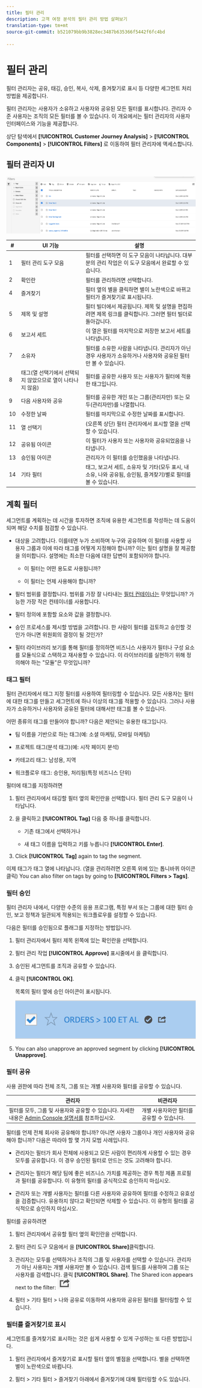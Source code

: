 ```yaml
---
title: 필터 관리
description: 고객 여정 분석의 필터 관리 방법 살펴보기
translation-type: tm+mt
source-git-commit: b521079bb9b3828ec3487b635366f5442f6fc4bd

---
```



# 필터 관리

필터 관리자는 공유, 태깅, 승인, 복사, 삭제, 즐겨찾기로 표시 등 다양한 세그먼트 처리 방법을 제공합니다.

필터 관리자는 사용자가 소유하고 사용자와 공유된 모든 필터를 표시합니다. 관리자 수준 사용자는 조직의 모든 필터를 볼 수 있습니다. 이 개요에서는 필터 관리자의 사용자 인터페이스와 기능을 제공합니다.

상단 탐색에서 **[!UICONTROL Customer Journey Analysis]** > **[!UICONTROL Components]** > **[!UICONTROL Filters]** 로 이동하여 필터 관리자에 액세스합니다.

## 필터 관리자 UI

![](assets/filter-manager-ui.png)

| # | UI 기능 | 설명 |
|---|---|---|
| 1 | 필터 관리 도구 모음 | 필터를 선택하면 이 도구 모음이 나타납니다. 대부분의 관리 작업은 이 도구 모음에서 완료할 수 있습니다. |
| 2 | 확인란 | 필터를 관리하려면 선택합니다. |
| 4 | 즐겨찾기 | 필터 옆의 별을 클릭하면 별이 노란색으로 바뀌고 필터가 즐겨찾기로 표시됩니다. |
| 5 | 제목 및 설명 | 필터 빌더에서 제공됩니다. 제목 및 설명을 편집하려면 제목 링크를 클릭합니다. 그러면 필터 빌더로 돌아갑니다. |
| 6 | 보고서 세트 | 이 열은 필터를 마지막으로 저장한 보고서 세트를 나타냅니다. |
| 7 | 소유자 | 필터를 소유한 사람을 나타냅니다. 관리자가 아닌 경우 사용자가 소유하거나 사용자와 공유된 필터만 볼 수 있습니다. |
| 8 | 태그(열 선택기에서 선택되지 않았으므로 열이 나타나지 않음) | 필터를 공유한 사용자 또는 사용자가 필터에 적용한 태그입니다. |
| 9 | 다음 사용자와 공유 | 필터를 공유한 개인 또는 그룹(관리자만) 또는 모두(관리자만)를 나열합니다. |
| 10 | 수정한 날짜 | 필터를 마지막으로 수정한 날짜를 표시합니다. |
| 11 | 열 선택기 | (오른쪽 상단) 필터 관리자에서 표시할 열을 선택할 수 있습니다. |
| 12 | 공유됨 아이콘 | 이 필터가 사용자 또는 사용자와 공유되었음을 나타냅니다. |
| 13 | 승인됨 아이콘 | 관리자가 이 필터를 승인했음을 나타냅니다. |
| 14 | 기타 필터 | 태그, 보고서 세트, 소유자 및 기타(모두 표시, 내 소유, 나와 공유됨, 승인됨, 즐겨찾기)별로 필터를 볼 수 있습니다. |

## 계획 필터

세그먼트를 계획하는 데 시간을 투자하면 조직에 유용한 세그먼트를 작성하는 데 도움이 되며 해당 수치를 점검할 수 있습니다.

* 대상을 고려합니다. 이를테면 누가 소비하며 누구와 공유하며 이 필터를 사용할 사용자 그룹과 이에 따라 태그를 어떻게 지정해야 합니까? 이는 필터 설명을 잘 제공함을 의미합니다. 설명에는 최소한 다음에 대한 답변이 포함되어야 합니다.

   * 이 필터는 어떤 용도로 사용됩니까?

   * 이 필터는 언제 사용해야 합니까?

* 필터 범위를 결정합니다. 범위를 가장 잘 나타내는 [필터 컨테이너는](/help/components/filters/filters-overview.md) 무엇입니까? 가능한 가장 작은 컨테이너를 사용합니다.

* 필터 정의에 포함할 요소와 값을 결정합니다.

* 승인 프로세스를 제시할 방법을 고려합니다. 한 사람이 필터를 검토하고 승인할 것인가 아니면 위원회의 결정이 될 것인가?

* 필터 라이브러리 보기를 통해 필터를 정의하면 비즈니스 사용자가 필터나 구성 요소를 모듈식으로 스택하고 재사용할 수 있습니다. 이 라이브러리를 실현하기 위해 정의해야 하는 &quot;모듈&quot;은 무엇입니까?

### 태그 필터

필터 관리자에서 태그 지정 필터를 사용하여 필터링할 수 있습니다. 모든 사용자는 필터에 대한 태그를 만들고 세그먼트에 하나 이상의 태그를 적용할 수 있습니다. 그러나 사용자가 소유하거나 사용자와 공유된 필터에 대해서만 태그를 볼 수 있습니다.

어떤 종류의 태그를 만들어야 합니까? 다음은 제안되는 유용한 태그입니다.

* 팀 이름을 기반으로 하는 태그(예: 소셜 마케팅, 모바일 마케팅)

* 프로젝트 태그(분석 태그)(예: 시작 페이지 분석)

* 카테고리 태그: 남성용, 지역

* 워크플로우 태그: 승인용, 처리됨(특정 비즈니스 단위)

필터에 태그를 지정하려면

1. 필터 관리자에서 태깅할 필터 옆의 확인란을 선택합니다. 필터 관리 도구 모음이 나타납니다.

1. 을 클릭하고 **[!UICONTROL Tag]** 다음 중 하나를 클릭합니다.

   * 기존 태그에서 선택하거나

   * 새 태그 이름을 입력하고 키를 누릅니다 **[!UICONTROL Enter]**.

1. Click **[!UICONTROL Tag]** again to tag the segment.

이제 태그가 태그 열에 나타납니다. (열을 관리하려면 오른쪽 위에 있는 톱니바퀴 아이콘 클릭)
You can also filter on tags by going to **[!UICONTROL Filters > Tags]**.

### 필터 승인

필터 관리자 내에서, 다양한 수준의 응용 프로그램, 특정 부서 또는 그룹에 대한 필터 승인, 보고 정책과 일관되게 적용되는 워크플로우를 설정할 수 있습니다.

다음은 필터를 승인됨으로 플래그를 지정하는 방법입니다.

1. 필터 관리자에서 필터 제목 왼쪽에 있는 확인란을 선택합니다.

1. 필터 관리 작업 **[!UICONTROL Approve]** 표시줄에서 을 클릭합니다.

1. 승인된 세그먼트를 조직과 공유할 수 있습니다.

1. 클릭 **[!UICONTROL OK]**.

   목록의 필터 옆에 승인 아이콘이 표시됩니다.

   ![](assets/seg_approved.png)

1. You can also unapprove an approved segment by clicking **[!UICONTROL Unapprove]**.

### 필터 공유

사용 권한에 따라 전체 조직, 그룹 또는 개별 사용자와 필터를 공유할 수 있습니다.

| 관리자 | 비관리자 |
|---|---|
| 필터를 모두, 그룹 및 사용자와 공유할 수 있습니다. 자세한 내용은 [Admin Console 설명서를](https://helpx.adobe.com/enterprise/using/manage-products-and-profiles.html) 참조하십시오. | 개별 사용자와만 필터를 공유할 수 있습니다. |

필터를 언제 전체 회사와 공유해야 합니까? 아니면 사용자 그룹이나 개인 사용자와 공유해야 합니까? 다음은 따라야 할 몇 가지 모범 사례입니다.

* 관리자는 필터가 회사 전체에 사용되고 모든 사람이 편리하게 사용할 수 있는 경우 모두를 공유합니다. 이 경우 승인된 필터로 만드는 것도 고려해야 합니다.

* 관리자는 필터가 해당 팀에 좋은 비즈니스 가치를 제공하는 경우 특정 제품 프로필과 필터를 공유합니다. 이 유형의 필터를 공식적으로 승인하지 마십시오.

* 관리자 또는 개별 사용자는 필터를 다른 사용자와 공유하여 필터를 수정하고 유효성을 검증합니다. 유용하지 않다고 확인되면 삭제할 수 있습니다. 이 유형의 필터를 공식적으로 승인하지 마십시오.

필터를 공유하려면

1. 필터 관리자에서 공유할 필터 옆의 확인란을 선택합니다.

1. 필터 관리 도구 모음에서 을 **[!UICONTROL Share]**&#x200B;클릭합니다.

1. 관리자는 모두를 선택하거나 조직의 그룹 및 사용자를 선택할 수 있습니다. 관리자가 아닌 사용자는 개별 사용자만 볼 수 있습니다. 검색 필드를 사용하여 그룹 또는 사용자를 검색합니다. 클릭 **[!UICONTROL Share]**. The Shared icon appears next to the filter: ![](assets/share_icon.png)

1. 필터 > 기타 필터 > 나와 공유로 이동하여 사용자와 공유된 필터를 필터링할 수 있습니다.

### 필터를 즐겨찾기로 표시

세그먼트를 즐겨찾기로 표시하는 것은 쉽게 사용할 수 있게 구성하는 또 다른 방법입니다.

1. 필터 관리자에서 즐겨찾기로 표시할 필터 옆의 별점을 선택합니다. 별을 선택하면 별이 노란색으로 바뀝니다.

1. 필터 > 기타 필터 > 즐겨찾기 아래에서 즐겨찾기에 대해 필터링할 수도 있습니다.

